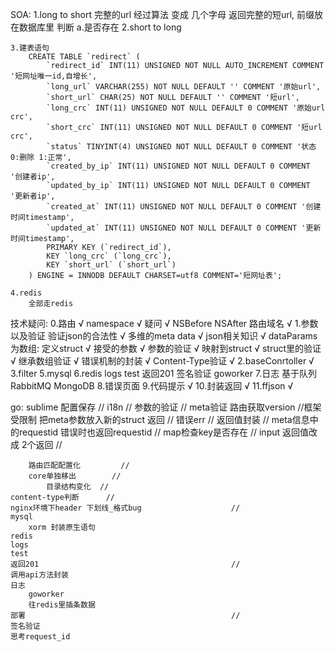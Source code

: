 SOA:
	1.long to short
		完整的url 经过算法 变成 几个字母
		返回完整的短url, 前缀放在数据库里
		判断
			a.是否存在
	2.short to long

	3.建表语句
		CREATE TABLE `redirect` (
			`redirect_id` INT(11) UNSIGNED NOT NULL AUTO_INCREMENT COMMENT '短网址唯一id,自增长',
			`long_url` VARCHAR(255) NOT NULL DEFAULT '' COMMENT '原始url',
			`short_url` CHAR(25) NOT NULL DEFAULT '' COMMENT '短url',
			`long_crc` INT(11) UNSIGNED NOT NULL DEFAULT 0 COMMENT '原始url crc',
			`short_crc` INT(11) UNSIGNED NOT NULL DEFAULT 0 COMMENT '短url crc',
			`status` TINYINT(4) UNSIGNED NOT NULL DEFAULT 0 COMMENT '状态 0:删除 1:正常',
			`created_by_ip` INT(11) UNSIGNED NOT NULL DEFAULT 0 COMMENT '创建者ip',
			`updated_by_ip` INT(11) UNSIGNED NOT NULL DEFAULT 0 COMMENT '更新者ip',
			`created_at` INT(11) UNSIGNED NOT NULL DEFAULT 0 COMMENT '创建时间timestamp',
			`updated_at` INT(11) UNSIGNED NOT NULL DEFAULT 0 COMMENT '更新时间timestamp',
			PRIMARY KEY (`redirect_id`),
			KEY `long_crc` (`long_crc`),
			KEY `short_url` (`short_url`)
		) ENGINE = INNODB DEFAULT CHARSET=utf8 COMMENT='短网址表';

	4.redis
		全部走redis

技术疑问:
	0.路由					  			 √
		namespace		  				√
		疑问								√
		NSBefore 
		NSAfter
		路由域名						√
	1.参数以及验证
		验证json的合法性 						√
		多维的meta data 					  √
		json相关知识 				 		 √
		dataParams为数组: 定义struct  		 √
		接受的参数							√
		参数的验证							√
		映射到struct 							√
		struct里的验证 							√
		继承数组验证 								√
		错误机制的封装 						√
		Content-Type验证					√
2.baseConrtoller						√
3.filter
5.mysql
6.redis
logs
test
返回201
签名验证
goworker
7.日志
	基于队列 RabbitMQ
	MongoDB
8.错误页面
9.代码提示 							√
10.封装返回 						√
11.ffjson							√

go:
	sublime 配置保存 	//
	i18n 	//
	参数的验证 	//
	meta验证
		路由获取version 	//框架受限制
		把meta参数放入新的struct 返回 	//
	错误err 	//
	返回值封装 	//
		meta信息中的requestid 	错误时也返回requestid 	//
			map检查key是否存在 							//
			input 返回值改成 2个返回 					//

		路由匹配配置化 		//
		core单独移出 	 	//	
			目录结构变化 	//
	content-type判断 		//
	nginx环境下header 下划线_格式bug 					//
	mysql
		xorm 封装原生语句
	redis
	logs
	test
	返回201 											//
	调用api方法封装
	日志
		goworker
		往redis里插条数据
	部署 												//
	签名验证
	思考request_id